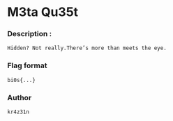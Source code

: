 # M3ta Qu35t

### Description :
    Hidden? Not really.There’s more than meets the eye.

### Flag format

`bi0s{...}`


### Author
`kr4z31n`